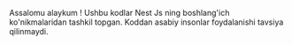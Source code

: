 Assalomu alaykum ! 
Ushbu kodlar Nest Js ning boshlang'ich ko'nikmalaridan tashkil topgan.
Koddan asabiy insonlar foydalanishi tavsiya qilinmaydi.
